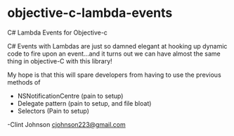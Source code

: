 objective-c-lambda-events
=========================

C# Lambda Events for Objective-c


C# Events with Lambdas are just so damned elegant at hooking up dynamic code to fire upon an event...and it turns out
we can have almost the same thing in objective-C with this library!

My hope is that this will spare developers from having to use the previous methods of 
 - NSNotificationCentre (pain to setup)
 - Delegate pattern (pain to setup, and file bloat)
 - Selectors (Pain to setup)


-Clint Johnson
cjohnson223@gmail.com
